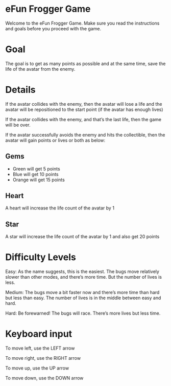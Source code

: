 eFun Frogger Game
=================

Welcome to the eFun Frogger Game. Make sure you read the instructions and goals before you proceed with the game.

Goal
====
The goal is to get as many points as possible and at the same time, save the life of the avatar from the enemy. 

Details
=======
If the avatar collides with the enemy, then the avatar will lose a life and the avatar will be repositioned to the start point (if the avatar has enough lives)

If the avatar collides with the enemy, and that’s the last life, then the game will be over.

If the avatar successfully avoids the enemy and hits the collectible, then the avatar will gain points or lives or both as below:

Gems
---
- Green will get 5 points
- Blue will get 10 points
- Orange will get 15 points

Heart
-----
A heart will increase the life count of the avatar by 1

Star
----
A star will increase the life count of the avatar by 1 and also get 20 points

Difficulty Levels
=================
Easy: As the name suggests, this is the easiest. The bugs move relatively slower than other modes, and there’s more time. But the number of lives is less.

Medium: The bugs move a bit faster now and there’s more time than hard but less than easy. The number of lives is in the middle between easy and hard.

Hard: Be forewarned! The bugs will race. There’s more lives but less time.

Keyboard input
==============
To move left, use the LEFT arrow

To move right, use the RIGHT arrow

To move up, use the UP arrow

To move down, use the DOWN arrow

